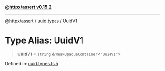 [**@httpx/assert v0.15.2**](../../README.md)

***

[@httpx/assert](../../README.md) / [uuid.types](../README.md) / UuidV1

# Type Alias: UuidV1

> **UuidV1** = `string` & `WeakOpaqueContainer`\<`"UuidV1"`\>

Defined in: [uuid.types.ts:5](https://github.com/belgattitude/httpx/blob/b6bd279cf69f2d17f3ec46e9618a31cb72744279/packages/assert/src/uuid.types.ts#L5)
